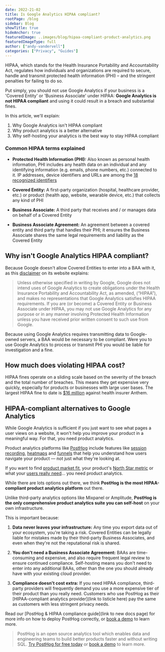 ```yaml
---
date: 2022-21-02
title: Is Google Analytics HIPAA compliant?
rootPage: /blog
sidebar: Blog
showTitle: true
hideAnchor: true
featuredImage: ..images/blog/hipaa-compliant-product-analytics.png
featuredImageType: full
author: ["andy-vandervell"]
categories: ["Privacy", "Guides"]
---
```


HIPAA, which stands for the Health Insurance Portability and Accountability Act, regulates how individuals and organizations are required to secure, handle and transmit protected health information (PHI) – and the stringent penalties for failing to do so.

Put simply, you should not use Google Analytics if your business is a 'Covered Entity' or 'Business Associate' under HIPAA: **Google Analytics is not HIPAA compliant** and using it could result in a breach and substantial fines.

In this article, we'll explain:

1. Why Google Analytics isn't HIPAA compliant
2. Why product analytics is a better alternative
3. Why self-hosting your analytics is the best way to stay HIPAA compliant

### Common HIPAA terms explained

- **Protected Health Information (PHI):** Also known as personal health information, PHI includes any health data on an individual and any identifying information (e.g. emails, phone numbers, etc.) connected to it. IP addresses, device identifiers and URLs are among the [18 recognized identifiers](https://cphs.berkeley.edu/hipaa/hipaa18.html) 

- **Covered Entity:** A first-party organization (hospital, healthcare provider, etc.) or product (health app, website, wearable device, etc.) that collects any kind of PHI

- **Business Associate:** A third party that receives and / or manages data on behalf of a Covered Entity 

- **Business Associate Agreement:** An agreement between a covered entity and third party that handles their PHI; it ensures the Business Associate shares the same legal requirements and liability as the Covered Entity   

## Why isn't Google Analytics HIPAA compliant?

Because Google doesn't allow Covered Entities to enter into a BAA with it, as this [disclaimer](https://support.google.com/analytics/answer/6366371#zippy=%2Cin-this-article) on its website explains:

> Unless otherwise specified in writing by Google, Google does not intend uses of Google Analytics to create obligations under the Health Insurance Portability and Accountability Act, as amended, (“HIPAA”), and makes no representations that Google Analytics satisfies HIPAA requirements. If you are (or become) a Covered Entity or Business Associate under HIPAA, you may not use Google Analytics for any purpose or in any manner involving Protected Health Information unless you have received prior written consent to such use from Google.

Because using Google Analytics requires transmitting data to Google-owned servers, a BAA would be necessary to be compliant. Were you to use Google Analytics to process or transmit PHI you would be liable for investigation and a fine.

## How much does violating HIPAA cost?

HIPAA fines operate on a sliding scale based on the severity of the breach and the total number of breaches. This means they get expensive very quickly, especially for products or businesses with large user bases. The largest HIPAA fine to date is [$16 million](https://www.hipaajournal.com/anthem-inc-settles-state-attorneys-general-data-breach-investigations-and-pays-48-2-million-in-penalties/) against health insurer Anthem.

## HIPAA-compliant alternatives to Google Analytics

While Google Analytics is sufficient if you just want to see what pages a user views on a website, it won't help you improve your product in a meaningful way. For that, you need product analytics.

Product analytics platforms like [PostHog](https://posthog.com/) include features like [session recording](https://posthog.com/product/session-recording), [heatmaps](https://posthog.com/product/heatmaps) and [funnels](https://posthog.com/product/funnels) that help you understand how users navigate your product — not just what they're looking at.

If you want to find [product market fit](https://posthog.com/blog/how-to-product-market-fit), your product's [North Star metric](https://posthog.com/blog/north-star-metrics) or what your [users really need](https://posthog.com/blog/how-to-work-out-what-users-need)... you need product analytics.

While there are lots options out there, we think **PostHog is the most HIPAA-compliant product analytics platform** out there.

Unlike third-party analytics options like Mixpanel or Amplitude, **PostHog is the only comprehensive product analytics suite you can self-host** on your own infrastructure. 

This is important because:

1. **Data never leaves your infrastructure:** Any time you export data out of your ecosystem, you're taking a risk. Covered Entities can be legally liable for mistakes made by their third-party Business Associates, and even when they're not the reputational risk is shared.

2. **You don't need a Business Associate Agreement:** BAAs are time-consuming and expensive, and also require frequent legal review to ensure continued compliance. Self-hosting means you don't need to enter into any additional BAAs, other than the one you should already have with your existing cloud provider.

3. **Compliance doesn't cost extra:** If you need HIPAA compliance, third-party providers will frequently demand you use a more expensive tier of their product than you really need. Customers who use PostHog as their [HIPAA-compliant analytics provider](link to listicle here) pay the same as customers with less stringent privacy needs.

Read our [PostHog & HIPAA compliance guide](link to new docs page) for more info on how to deploy PostHog correctly, or [book a demo](https://posthog.com/book-a-demo) to learn more.

> PostHog is an open source analytics tool which enables data and engineering teams to build better products faster and without writing SQL. [Try PostHog for free today](https://posthog.com/signup) or [book a demo](https://posthog.com/book-a-demo) to learn more.